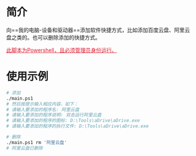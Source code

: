 # 简介
向==我的电脑-设备和驱动器==添加软件快捷方式，比如添加百度云盘、阿里云盘之类的。也可以删除添加的快捷方式。

<font color="#de1c31"><u>此脚本为Powershell，且必须管理员身份运行。</u></font>

# 使用示例

```sh
# 添加
./main.ps1
# 然后按提示输入相应内容，如下：
# 请输入要添加的程序名: 阿里云盘
# 请输入要添加的程序说明: 双击运行阿里云盘
# 请输入要添加的程序的图标: D:\Tools\aDrive\aDrive.exe
# 请输入要添加的程序的执行文件: D:\Tools\aDrive\aDrive.exe

# 删除
./main.ps1 rm '阿里云盘'
# 阿里云盘已删除
```
